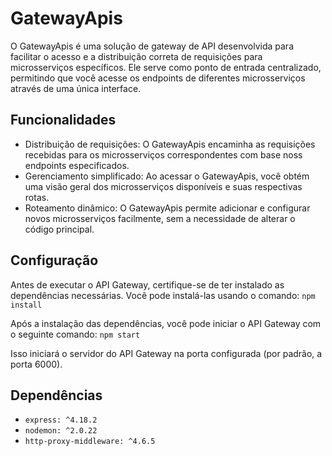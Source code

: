 # GatewayApis

O GatewayApis é uma solução de gateway de API desenvolvida para facilitar o acesso e a distribuição correta de requisições para microsserviços específicos. Ele serve como ponto de entrada centralizado, permitindo que você acesse os endpoints de diferentes microsserviços através de uma única interface.

## Funcionalidades
* Distribuição de requisições: O GatewayApis encaminha as requisições recebidas para os microsserviços correspondentes com base noss endpoints especificados.
* Gerenciamento simplificado: Ao acessar o GatewayApis, você obtém uma visão geral dos microsserviços disponíveis e suas respectivas rotas.
* Roteamento dinâmico: O GatewayApis permite adicionar e configurar novos microsserviços facilmente, sem a necessidade de alterar o código principal.

## Configuração

Antes de executar o API Gateway, certifique-se de ter instalado as dependências necessárias. Você pode instalá-las usando o comando: `npm install`

Após a instalação das dependências, você pode iniciar o API Gateway com o seguinte comando: `npm start`

Isso iniciará o servidor do API Gateway na porta configurada (por padrão, a porta 6000).

## Dependências

- `express: ^4.18.2`
- `nodemon: ^2.0.22`
- `http-proxy-middleware: ^4.6.5`
